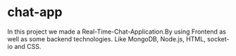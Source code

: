 # chat-app

In this project we made a Real-Time-Chat-Application.By using Frontend as well as some backend technologies. Like MongoDB, Node.js, HTML, socket-io and CSS.
